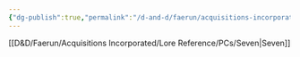 ```yaml
---
{"dg-publish":true,"permalink":"/d-and-d/faerun/acquisitions-incorporated/player-viewable/franchise-management/main-office-contracts/onboarding-packets/documancer/"}
---
```


[[D&D/Faerun/Acquisitions Incorporated/Lore Reference/PCs/Seven\|Seven]]
